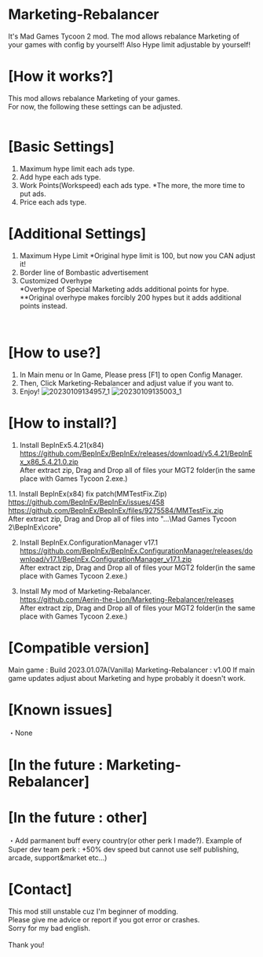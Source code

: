# Marketing-Rebalancer
It's Mad Games Tycoon 2 mod. The mod allows rebalance Marketing of your games with config by yourself! Also Hype limit adjustable by yourself!

# [How it works?]
This mod allows rebalance Marketing of your games.
<br>
For now, the following these settings can be adjusted.<br>
<br>
# [Basic Settings]
1. Maximum hype limit each ads type.
2. Add hype each ads type.
3. Work Points(Workspeed) each ads type. *The more, the more time to put ads.
4. Price each ads type.

# [Additional Settings]
1. Maximum Hype Limit *Original hype limit is 100, but now you CAN adjust it!
2. Border line of Bombastic advertisement
3. Customized Overhype <br>
*Overhype of Special Marketing adds additional points for hype. **Original overhype makes forcibly 200 hypes but it adds additional points instead.
<br>

# [How to use?]
1. In Main menu or In Game, Please press [F1] to open Config Manager.
2. Then, Click Marketing-Rebalancer and adjust value if you want to.
3. Enjoy!
![20230109134957_1](https://user-images.githubusercontent.com/96946287/211244073-e4a41b5f-e257-4815-a9d6-85d7f25f7006.jpg)
![20230109135003_1](https://user-images.githubusercontent.com/96946287/211244077-6790101a-7907-43c0-a107-46ac7d3a6ad9.jpg)


# [How to install?]
1. Install BepInEx5.4.21(x84)
<br>https://github.com/BepInEx/BepInEx/releases/download/v5.4.21/BepInEx_x86_5.4.21.0.zip
<br>After extract zip, Drag and Drop all of files your MGT2 folder(in the same place with Games Tycoon 2.exe.)

1.1. Install BepInEx(x84) fix patch(MMTestFix.Zip)
<br>https://github.com/BepInEx/BepInEx/issues/458
<br>https://github.com/BepInEx/BepInEx/files/9275584/MMTestFix.zip
<br>After extract zip, Drag and Drop all of files into "...\Mad Games Tycoon 2\BepInEx\core"

2. Install BepInEx.ConfigurationManager v17.1
<br>https://github.com/BepInEx/BepInEx.ConfigurationManager/releases/download/v17.1/BepInEx.ConfigurationManager_v17.1.zip
<br>After extract zip, Drag and Drop all of files your MGT2 folder(in the same place with Games Tycoon 2.exe.)

3. Install My mod of Marketing-Rebalancer. 
<br>https://github.com/Aerin-the-Lion/Marketing-Rebalancer/releases
<br>After extract zip, Drag and Drop all of files your MGT2 folder(in the same place with Games Tycoon 2.exe.)

# [Compatible version]
Main game : Build 2023.01.07A(Vanilla)
Marketing-Rebalancer : v1.00
If main game updates adjust about Marketing and hype probably it doesn't work.

# [Known issues]
・None

# [In the future  :  Marketing-Rebalancer]


# [In the future  :  other]
・Add parmanent buff every country(or other perk I made?).
Example of Super dev team perk : +50% dev speed but cannot use self publishing, arcade, support&market etc...)

# [Contact]
This mod still unstable cuz I'm beginner of modding.
<br>Please give me advice or report if you got error or crashes.
<br>Sorry for my bad english.
<br>
<br>Thank you!
